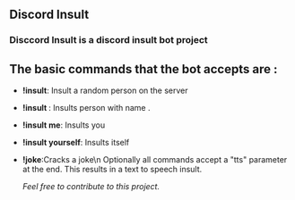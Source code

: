 ## Discord Insult

### **Disccord Insult** is a discord insult bot project

## The basic commands that the bot accepts are :

- **!insult**: Insult a random person on the server
- **!insult <name>**: Insults person with name <name>.
- **!insult me**: Insults you
- **!insult yourself**: Insults itself
- **!joke**:Cracks a joke\n
  Optionally all commands accept a "tts" parameter at the end. This results in a text to speech insult.

  _Feel free to contribute to this project._
